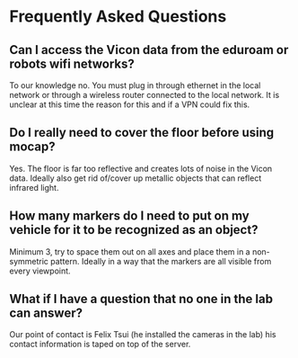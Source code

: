 # Frequently Asked Questions

## Can I access the Vicon data from the eduroam or robots wifi networks?
To our knowledge no. You must plug in through ethernet in the local network or through a wireless router connected to the local network. It is unclear at this time the reason for this and if a VPN could fix this.

## Do I really need to cover the floor before using mocap?

Yes. The floor is far too reflective and creates lots of noise in the Vicon data. Ideally also get rid of/cover up metallic objects that can reflect infrared light.

## How many markers do I need to put on my vehicle for it to be recognized as an object?

Minimum 3, try to space them out on all axes and place them in a non-symmetric pattern. Ideally in a way that the markers are all visible from every viewpoint.

## What if I have a question that no one in the lab can answer?

Our point of contact is Felix Tsui (he installed the cameras in the lab) his contact information is taped on top of the server.
